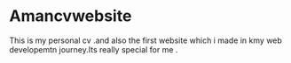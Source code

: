 # Amancvwebsite
This is my personal cv .and also the first website which i made in kmy web developemtn journey.Its really special for me .
